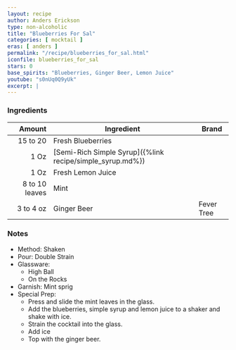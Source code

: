 ```yaml
---
layout: recipe
author: Anders Erickson
type: non-alcoholic
title: "Blueberries For Sal"
categories: [ mocktail ]
eras: [ anders ]
permalink: "/recipe/blueberries_for_sal.html"
iconfile: blueberries_for_sal
stars: 0
base_spirits: "Blueberries, Ginger Beer, Lemon Juice"
youtube: "s0nUq0Q9yUk"
excerpt: |
---
```


### Ingredients

|         Amount | Ingredient                                                | Brand      |
| -------------: | --------------------------------------------------------- | ---------- |
|       15 to 20 | Fresh Blueberries                                         |
|           1 Oz | [Semi-Rich Simple Syrup]({%link recipe/simple_syrup.md%}) |
|           1 Oz | Fresh Lemon Juice                                         |
| 8 to 10 leaves | Mint                                                      |
|      3 to 4 oz | Ginger Beer                                               | Fever Tree |

### Notes

- Method: Shaken
- Pour: Double Strain
- Glassware:
  - High Ball
  - On the Rocks
- Garnish: Mint sprig
- Special Prep:
  - Press and slide the mint leaves in the glass.
  - Add the blueberries, simple syrup and lemon juice to a shaker and shake with ice.
  - Strain the cocktail into the glass.
  - Add ice
  - Top with the ginger beer.
